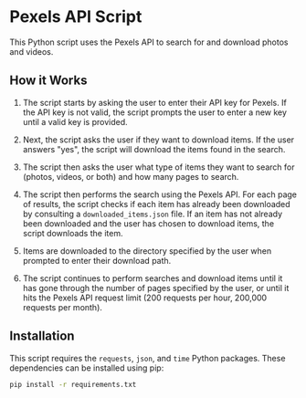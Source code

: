 # Pexels API Script

This Python script uses the Pexels API to search for and download photos and videos.

## How it Works

1. The script starts by asking the user to enter their API key for Pexels. If the API key is not valid, the script prompts the user to enter a new key until a valid key is provided.

2. Next, the script asks the user if they want to download items. If the user answers "yes", the script will download the items found in the search.

3. The script then asks the user what type of items they want to search for (photos, videos, or both) and how many pages to search.

4. The script then performs the search using the Pexels API. For each page of results, the script checks if each item has already been downloaded by consulting a `downloaded_items.json` file. If an item has not already been downloaded and the user has chosen to download items, the script downloads the item.

5. Items are downloaded to the directory specified by the user when prompted to enter their download path.

6. The script continues to perform searches and download items until it has gone through the number of pages specified by the user, or until it hits the Pexels API request limit (200 requests per hour, 200,000 requests per month).

## Installation

This script requires the `requests`, `json`, and `time` Python packages. These dependencies can be installed using pip:

```bash
pip install -r requirements.txt
